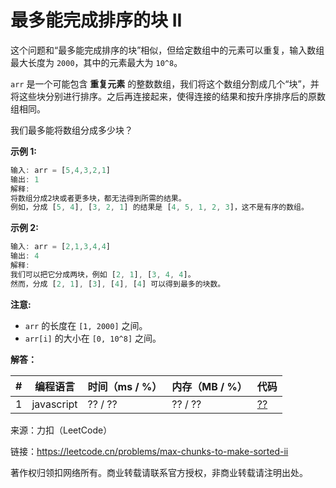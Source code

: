 # 最多能完成排序的块 II

这个问题和“最多能完成排序的块”相似，但给定数组中的元素可以重复，输入数组最大长度为 `2000`，其中的元素最大为 `10^8`。

`arr` 是一个可能包含 **重复元素** 的整数数组，我们将这个数组分割成几个“块”，并将这些块分别进行排序。之后再连接起来，使得连接的结果和按升序排序后的原数组相同。

我们最多能将数组分成多少块？

**示例 1:**

``` javascript
输入: arr = [5,4,3,2,1]
输出: 1
解释:
将数组分成2块或者更多块，都无法得到所需的结果。
例如，分成 [5, 4], [3, 2, 1] 的结果是 [4, 5, 1, 2, 3]，这不是有序的数组。
```

**示例 2:**

``` javascript
输入: arr = [2,1,3,4,4]
输出: 4
解释:
我们可以把它分成两块，例如 [2, 1], [3, 4, 4]。
然而，分成 [2, 1], [3], [4], [4] 可以得到最多的块数。
```

**注意:**

- `arr` 的长度在 `[1, 2000]` 之间。
- `arr[i]` 的大小在 `[0, 10^8]` 之间。

**解答：**

**#**|**编程语言**|**时间（ms / %）**|**内存（MB / %）**|**代码**
--|--|--|--|--
1|javascript|?? / ??|?? / ??|[??](./javascript/ac_v1.js)

来源：力扣（LeetCode）

链接：https://leetcode.cn/problems/max-chunks-to-make-sorted-ii

著作权归领扣网络所有。商业转载请联系官方授权，非商业转载请注明出处。

